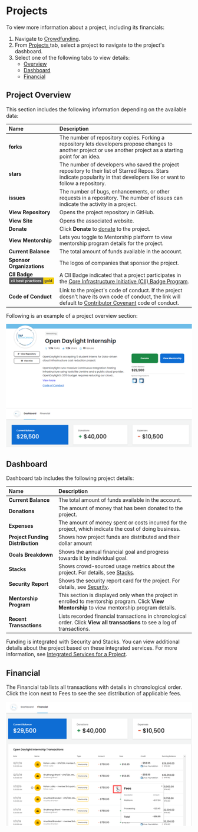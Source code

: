 # Projects

To view more information about a project, including its financials:

1. Navigate to [Crowdfunding](https://crowdfunding.lfx.linuxfoundation.org/).
2. From [Projects ](./#Dashboard-ProjectsandMentorships)tab, select a project to navigate to the project's dashboard. 
3. Select one of the following tabs to view details:
   * [Overview](projects.md#ProjectsandMentorships-Overview)
   * [Dashboard](projects.md#dashboard)
   * [Financial](projects.md#ProjectsandMentorships-Financial)

## Project Overview <a id="ProjectsandMentorships-Overview"></a>

This section includes the following information depending on the available data:

| Name  | Description |
| :--- | :--- |
| **forks** | The number of repository copies. Forking a repository lets developers propose changes to another project or use another project as a starting point for an idea. |
| **stars** | The number of developers who saved the project repository to their list of Starred Repos. Stars indicate popularity in that developers like or want to follow a repository. |
| **issues** | The number of bugs, enhancements, or other requests in a repository. The number of issues can indicate the activity in a project. |
| **View Repository** | Opens the project repository in GitHub. |
| **View Site** | Opens the associated website. |
| **Donate** | Click **Donate** to [donate](../donate-sponsor/) to the project. |
| **View Mentorship** | Lets you toggle to Mentorship platform to view mentorship program details for the project. |
| **Current Balance** | The total amount of funds available in the account. |
| **Sponsor Organizations** | The logos of companies that sponsor the project. |
| **CII Badge**  ![](../../.gitbook/assets/7418513%20%281%29.png) | A CII Badge indicated that a project participates in the [Core Infrastructure Initiative \(CII\) Badge Program](https://www.coreinfrastructure.org/programs/badge-program/). |
| **Code of Conduct** | Link to the project's code of conduct. If the project doesn't have its own code of conduct, the link will default to [Contributor Covenant](https://www.contributor-covenant.org/version/1/4/code-of-conduct) code of conduct. |

Following is an example of a project overview section:

![Project Overview](../../.gitbook/assets/project-overview%20%281%29.png)

## Dashboard

Dashboard tab includes the following project details: 

| Name | Description |
| :--- | :--- |
| **Current Balance** | The total amount of funds available in the account. |
| **Donations** | The amount of money that has been donated to the project. |
| **Expenses** | The amount of money spent or costs incurred for the project, which indicate the cost of doing business. |
| **Project Funding Distribution** | Shows how project funds are distributed and their dollar amount |
| **Goals Breakdown** | Shows the annual financial goal and progress towards it by individual goal. |
| **Stacks** | Shows crowd-sourced usage metrics about the project. For details, see [Stacks](integrated-services-for-a-project.md#IntegratedServicesforaProject-Stacks). |
| **Security Report** | Shows the security report card for the project. For details, see [Security](integrated-services-for-a-project.md#IntegratedServicesforaProject-VulnerabilityDetection). |
| **Mentorship Program** | This section is displayed only when the project in enrolled to mentorship program. Click **View Mentorship** to view mentorship program details. |
| **Recent Transactions** | Lists recorded financial transactions in chronological order.  Click **View all transactions** to see a log of transactions. |

Funding is integrated with Security and Stacks. You can view additional details about the project based on these integrated services. For more information, see [Integrated Services for a Project](integrated-services-for-a-project.md).

## Financial <a id="ProjectsandMentorships-Financial"></a>

The Financial tab lists all transactions with details in chronological order. Click the icon next to Fees to see the see distribution of applicable fees.

![Financial Information](../../.gitbook/assets/financial-information.png)

